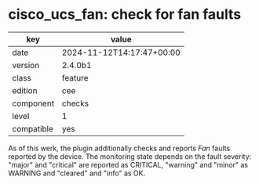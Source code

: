 [//]: # (werk v2)
# cisco_ucs_fan: check for fan faults

key        | value
---------- | ---
date       | 2024-11-12T14:17:47+00:00
version    | 2.4.0b1
class      | feature
edition    | cee
component  | checks
level      | 1
compatible | yes

As of this werk, the plugin additionally checks and reports *Fan* faults reported by the device. The monitoring state depends on the fault severity: "major" and "critical" are reported as CRITICAL, "warning" and "minor" as WARNING and "cleared" and "info" as OK.
